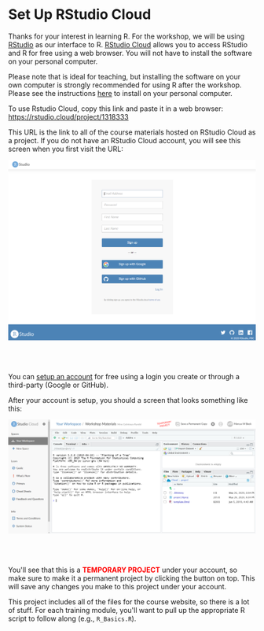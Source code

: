 # Set Up RStudio Cloud

Thanks for your interest in learning R.  For the workshop, we will be using [RStudio](https://www.rstudio.com/) as our interface to R. [RStudio Cloud](https://rstudio.cloud/) allows you to access RStudio and R for free using a web browser.  You will not have to install the software on your personal computer.

Please note that is ideal for teaching, but installing the software on your own computer is strongly recommended for using R after the workshop.  Please see the instructions [here](setup.html) to install on your personal computer.   

To use Rstudio Cloud, copy this link and paste it in a web browser: <https://rstudio.cloud/project/1318333> 

This URL is the link to all of the course materials hosted on RStudio Cloud as a project.  If you do not have an RStudio Cloud account, you will see this screen when you first visit the URL: 

![](figure/cloudsignup.PNG#inline-img "rstudio cloud sign in")

<br></br>

You can [setup an account](https://login.rstudio.cloud/register?redirect=https%3A%2F%2Fclient.login.rstudio.cloud%2Foauth%2Flogin%3Fshow_auth%3D0%26show_login%3D1%26show_setup%3D1) for free using a login you create or through a third-party (Google or GitHub).  

After your account is setup, you should a screen that looks something like this:

![](figure/tempproj.PNG#inline-img "temporary project")

<br></br>

You'll see that this is a <b><span style="color:red">TEMPORARY PROJECT</span></b> under your account, so make sure to make it a permanent project by clicking the button on top.  This will save any changes you make to this project under your account. 

This project includes all of the files for the course website, so there is a lot of stuff. For each training module, you'll want to pull up the appropriate R script to follow along (e.g., `R_Basics.R`).
